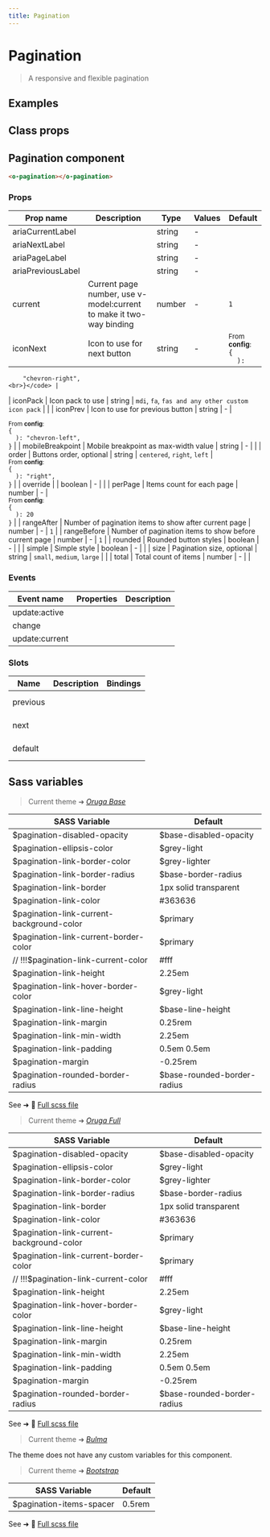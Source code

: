```yaml
---
title: Pagination
---
```


# Pagination

<div class="vp-doc">

> A responsive and flexible pagination

<Carbon />
</div>

<div class="vp-example">

## Examples

<example-pagination />

</div>
<div class="vp-example">

## Class props

<inspector-pagination-viewer />

</div>

<div class="vp-doc">

## Pagination component

```html
<o-pagination></o-pagination>
```

### Props

| Prop name         | Description                                                         | Type   | Values | Default                                                                                                         |
| ----------------- | ------------------------------------------------------------------- | ------ | ------ | --------------------------------------------------------------------------------------------------------------- |
| ariaCurrentLabel  |                                                                     | string | -      | <code style='white-space: nowrap; padding: 0;'></code>                                                          |
| ariaNextLabel     |                                                                     | string | -      | <code style='white-space: nowrap; padding: 0;'></code>                                                          |
| ariaPageLabel     |                                                                     | string | -      | <code style='white-space: nowrap; padding: 0;'></code>                                                          |
| ariaPreviousLabel |                                                                     | string | -      | <code style='white-space: nowrap; padding: 0;'></code>                                                          |
| current           | Current page number, use v-model:current to make it two-way binding | number | -      | <code style='white-space: nowrap; padding: 0;'>1</code>                                                         |
| iconNext          | Icon to use for next button                                         | string | -      | <div><small>From <b>config</b>:</small></div><code style='white-space: nowrap; padding: 0;'>{<br>&nbsp;&nbsp;): |

        "chevron-right",
    <br>}</code> |

| iconPack | Icon pack to use | string | `mdi`, `fa`, `fas and any other custom icon pack` | <code style='white-space: nowrap; padding: 0;'></code> |
| iconPrev | Icon to use for previous button | string | - | <div><small>From <b>config</b>:</small></div><code style='white-space: nowrap; padding: 0;'>{<br>&nbsp;&nbsp;):
"chevron-left",
<br>}</code> |
| mobileBreakpoint | Mobile breakpoint as max-width value | string | - | <code style='white-space: nowrap; padding: 0;'></code> |
| order | Buttons order, optional | string | `centered`, `right`, `left` | <div><small>From <b>config</b>:</small></div><code style='white-space: nowrap; padding: 0;'>{<br>&nbsp;&nbsp;):
"right",
<br>}</code> |
| override | | boolean | - | <code style='white-space: nowrap; padding: 0;'></code> |
| perPage | Items count for each page | number | - | <div><small>From <b>config</b>:</small></div><code style='white-space: nowrap; padding: 0;'>{<br>&nbsp;&nbsp;): 20<br>}</code> |
| rangeAfter | Number of pagination items to show after current page | number | - | <code style='white-space: nowrap; padding: 0;'>1</code> |
| rangeBefore | Number of pagination items to show before current page | number | - | <code style='white-space: nowrap; padding: 0;'>1</code> |
| rounded | Rounded button styles | boolean | - | <code style='white-space: nowrap; padding: 0;'></code> |
| simple | Simple style | boolean | - | <code style='white-space: nowrap; padding: 0;'></code> |
| size | Pagination size, optional | string | `small`, `medium`, `large` | <code style='white-space: nowrap; padding: 0;'></code> |
| total | Total count of items | number | - | <code style='white-space: nowrap; padding: 0;'></code> |

### Events

| Event name     | Properties | Description |
| -------------- | ---------- | ----------- |
| update:active  |            |
| change         |            |
| update:current |            |

### Slots

| Name     | Description | Bindings   |
| -------- | ----------- | ---------- |
| previous |             | <br/><br/> |
| next     |             | <br/><br/> |
| default  |             | <br/><br/> |

</div>

<div class="vp-doc">

## Sass variables

<div class="theme-orugabase">

> Current theme ➜ _[Oruga Base](https://github.com/oruga-ui/theme-oruga)_

| SASS Variable                             | Default                     |
| ----------------------------------------- | --------------------------- |
| $pagination-disabled-opacity              | $base-disabled-opacity      |
| $pagination-ellipsis-color                | $grey-light                 |
| $pagination-link-border-color             | $grey-lighter               |
| $pagination-link-border-radius            | $base-border-radius         |
| $pagination-link-border                   | 1px solid transparent       |
| $pagination-link-color                    | #363636                     |
| $pagination-link-current-background-color | $primary                    |
| $pagination-link-current-border-color     | $primary                    |
| // !!!$pagination-link-current-color      | #fff                        |
| $pagination-link-height                   | 2.25em                      |
| $pagination-link-hover-border-color       | $grey-light                 |
| $pagination-link-line-height              | $base-line-height           |
| $pagination-link-margin                   | 0.25rem                     |
| $pagination-link-min-width                | 2.25em                      |
| $pagination-link-padding                  | 0.5em 0.5em                 |
| $pagination-margin                        | -0.25rem                    |
| $pagination-rounded-border-radius         | $base-rounded-border-radius |

See ➜ 📄 [Full scss file](https://github.com/oruga-ui/theme-oruga/tree/main/src/assets/scss/components/_pagination.scss)

</div><div class="theme-orugafull">

> Current theme ➜ _[Oruga Full](https://github.com/oruga-ui/theme-oruga)_

| SASS Variable                             | Default                     |
| ----------------------------------------- | --------------------------- |
| $pagination-disabled-opacity              | $base-disabled-opacity      |
| $pagination-ellipsis-color                | $grey-light                 |
| $pagination-link-border-color             | $grey-lighter               |
| $pagination-link-border-radius            | $base-border-radius         |
| $pagination-link-border                   | 1px solid transparent       |
| $pagination-link-color                    | #363636                     |
| $pagination-link-current-background-color | $primary                    |
| $pagination-link-current-border-color     | $primary                    |
| // !!!$pagination-link-current-color      | #fff                        |
| $pagination-link-height                   | 2.25em                      |
| $pagination-link-hover-border-color       | $grey-light                 |
| $pagination-link-line-height              | $base-line-height           |
| $pagination-link-margin                   | 0.25rem                     |
| $pagination-link-min-width                | 2.25em                      |
| $pagination-link-padding                  | 0.5em 0.5em                 |
| $pagination-margin                        | -0.25rem                    |
| $pagination-rounded-border-radius         | $base-rounded-border-radius |

See ➜ 📄 [Full scss file](https://github.com/oruga-ui/theme-oruga/tree/main/src/assets/scss/components/_pagination.scss)

</div><div class="theme-bulma">

> Current theme ➜ _[Bulma](https://github.com/oruga-ui/theme-bulma)_

<p>The theme does not have any custom variables for this component.</p>
</div><div class="theme-bootstrap">

> Current theme ➜ _[Bootstrap](https://github.com/oruga-ui/theme-bootstrap)_

| SASS Variable            | Default |
| ------------------------ | ------- |
| $pagination-items-spacer | 0.5rem  |

See ➜ 📄 [Full scss file](https://github.com/oruga-ui/theme-bootstrap/tree/main/src/assets/scss/components/_pagination.scss)

</div>

</div>
